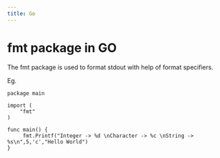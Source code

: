 ```yaml
---
title: Go
---
```


# fmt package in GO
The fmt package is used to format stdout with help of format specifiers.

Eg.
```
package main

import (
	"fmt"
)

func main() {
	 fmt.Printf("Integer -> %d \nCharacter -> %c \nString -> %s\n",5,'c',"Hello World")
}

```

